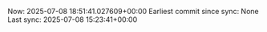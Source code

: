 Now: 2025-07-08 18:51:41.027609+00:00 Earliest commit since sync: None Last sync: 2025-07-08 15:23:41+00:00
